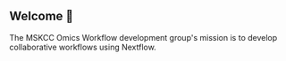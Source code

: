 ## Welcome 👋

The MSKCC Omics Workflow development group's mission is to develop collaborative workflows using Nextflow.

